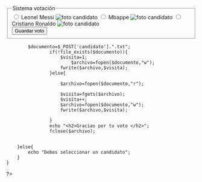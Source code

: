<html lang="en">
<head>
    <link rel="stylesheet" href="estilos.css">
    <meta charset="UTF-8">
    <meta http-equiv="X-UA-Compatible" content="IE=edge">
    <meta name="viewport" content="width=device-width, initial-scale=1.0">
    <title>Sistema de votación</title>
</head>
<body>
    <form class="sistema" method="post">
        <fieldset>
            <legend> Sistema votación </legend>
            <div class="candidatos">
                <label>
                    <input required  type="radio" name="candidato" value="Leonel Messi">
                    <span class="titulo">Leonel Messi</span>
                    <img src="messi.jpg" alt="foto candidato">
                </label>
                <label>
                    <input required type="radio" name="candidato" value="Mbappe">
                    <span class="titulo">Mbappe</span>
                    <img src="mbappe.jpg" alt="foto candidato">
                </label>
                <label>
                    <input required type="radio" name="candidato" value="Cristiano Ronaldo">
                    <span class="titulo">Cristiano Ronaldo</span>
                    <img src="cr.jpg" alt="foto candidato">
                </label>
</div>
<input name="guardar" type="submit" value="Guardar voto">
</fieldset>
</form>
<?php
    if(isset($_POST['guardar'])){
        if(isset($_POST['candidato'])){
           

            $documento=$_POST['candidato'].".txt";
                    if(!file_exists($documento)){
                        $visita=1;
                            $archivo=fopen($documento,"w");
                        fwrite($archivo,$visita);
                    }else{
                        
                        $archivo=fopen($documento,"r");
                    
                        $visita=fgets($archivo);
                        $visita++;
                        $archivo=fopen($documento,"w");
                        fwrite($archivo,$visita);

                    }
                    echo "<h2>Gracias por tu voto </h2>";
                    fclose($archivo);
            

        }else{
            echo "Debes seleccionar un candidato";
        }
    }
?>

</body>
</html>





